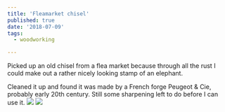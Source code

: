 ```yaml
---
title: 'Fleamarket chisel'
published: true
date: '2018-07-09'
tags:
  - woodworking

---
```


Picked up an old chisel from a flea market because through all the rust I could make out a rather nicely looking stamp of an elephant.​

Cleaned it up and found it was made by a French forge Peugeot & Cie, probably early 20th century. Still some sharpening left to do before I can use it.
![](/images/20180707_164913.jpg)
![](/images/20180707_164908.jpg)
